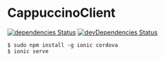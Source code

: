 # CappuccinoClient

[![dependencies Status](https://david-dm.org/cppccn/client/status.svg)](https://david-dm.org/cppccn/client)
[![devDependencies Status](https://david-dm.org/cppccn/client/dev-status.svg)](https://david-dm.org/cppccn/client?type=dev)

```shell
$ sudo npm install -g ionic cordova
$ ionic serve
```
